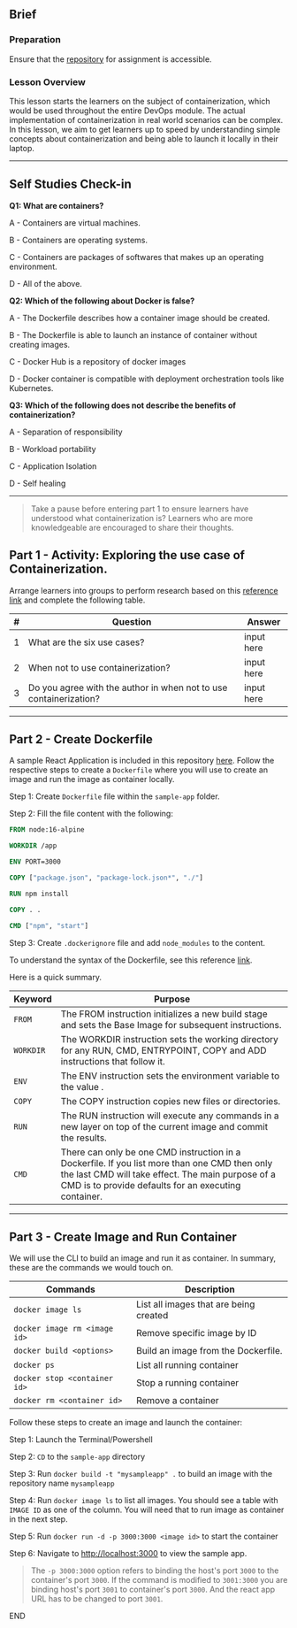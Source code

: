 ## Brief

### Preparation

Ensure that the [repository](https://github.com/su-ntu-ctp/Flask-Docker-App) for assignment is accessible.

### Lesson Overview

This lesson starts the learners on the subject of containerization, which would be used throughout the entire DevOps module. The actual implementation of containerization in real world scenarios can be complex. In this lesson, we aim to get learners up to speed by understanding simple concepts about containerization and being able to launch it locally in their laptop.

---
## Self Studies Check-in

**Q1: What are containers?**

A - Containers are virtual machines.

B - Containers are operating systems.

C - Containers are packages of softwares that makes up an operating environment.

D - All of the above.


**Q2: Which of the following about Docker is false?**

A - The Dockerfile describes how a container image should be created.

B - The Dockerfile is able to launch an instance of container without creating images.

C - Docker Hub is a repository of docker images

D - Docker container is compatible with deployment orchestration tools like Kubernetes.


**Q3: Which of the following does not describe the benefits of containerization?**

A - Separation of responsibility 

B - Workload portability

C - Application Isolation

D - Self healing

---

> Take a pause before entering part 1 to ensure learners have understood what containerization is? Learners who are more knowledgeable are encouraged to share their thoughts.

## Part 1 - Activity: Exploring the use case of Containerization.

Arrange learners into groups to perform research based on this [reference link](https://www.techtarget.com/searchitoperations/tip/6-use-cases-for-Docker-containers-and-when-to-pass) and complete the following table.

|#|Question|Answer|
|-|---------------------|----------------------------------------------|
|1|What are the six use cases?|input here|
|2|When not to use containerization?|input here|
|3|Do you agree with the author in when not to use containerization?|input here|

---

## Part 2 - Create Dockerfile

A sample React Application is included in this repository [here](./sample-app/). Follow the respective steps to create a `Dockerfile` where you will use to create an image and run the image as container locally.

Step 1: Create `Dockerfile` file within the `sample-app` folder.

Step 2: Fill the file content with the following:

```dockerfile
FROM node:16-alpine

WORKDIR /app

ENV PORT=3000

COPY ["package.json", "package-lock.json*", "./"]

RUN npm install

COPY . .

CMD ["npm", "start"]
```

Step 3: Create `.dockerignore` file and add `node_modules` to the content.

To understand the syntax of the Dockerfile, see this reference [link](https://docs.docker.com/engine/reference/builder/).

Here is a quick summary.

|Keyword|Purpose|
|-------|-------|
|`FROM`|The FROM instruction initializes a new build stage and sets the Base Image for subsequent instructions.|
|`WORKDIR`|The WORKDIR instruction sets the working directory for any RUN, CMD, ENTRYPOINT, COPY and ADD instructions that follow it.|
|`ENV`|The ENV instruction sets the environment variable <key> to the value <value>.|
|`COPY`|The COPY instruction copies new files or directories.|
|`RUN`|The RUN instruction will execute any commands in a new layer on top of the current image and commit the results.|
|`CMD`|There can only be one CMD instruction in a Dockerfile. If you list more than one CMD then only the last CMD will take effect. The main purpose of a CMD is to provide defaults for an executing container. |

---

## Part 3 - Create Image and Run Container

We will use the CLI to build an image and run it as container. In summary, these are the commands we would touch on.

|Commands|Description|
|-|-|
|`docker image ls`| List all images that are being created|
|`docker image rm <image id>`| Remove specific image by ID|
|`docker build <options>`| Build an image from the Dockerfile.|
|`docker ps`| List all running container|
|`docker stop <container id>`| Stop a running container|
|`docker rm <container id>`|Remove a container|

Follow these steps to create an image and launch the container:

Step 1: Launch the Terminal/Powershell

Step 2: `CD` to the `sample-app` directory

Step 3: Run `docker build -t "mysampleapp" .` to build an image with the repository name `mysampleapp`

Step 4: Run `docker image ls` to list all images. You should see a table with `IMAGE ID` as one of the column. You will need that to run image as container in the next step.

Step 5: Run `docker run -d -p 3000:3000 <image id>` to start the container

Step 6: Navigate to [http://localhost:3000](http://localhost:3000) to view the sample app.

> The `-p 3000:3000` option refers to binding the host's port `3000` to the container's port `3000`. If the command is modified to `3001:3000` you are binding host's port `3001` to container's port `3000`. And the react app URL has to be changed to port `3001`.

END
